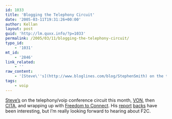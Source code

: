 ```yaml
---
id: 1033
title: 'Blogging the Telephony Circuit'
date: '2005-03-11T19:31:26+00:00'
author: Kellan
layout: post
guid: 'http://lm.quxx.info/?p=1033'
permalink: /2005/03/11/blogging-the-telephony-circuit/
typo_id:
    - '1031'
mt_id:
    - '2846'
link_related:
    - ''
raw_content:
    - '[Steve\''s](http://www.bloglines.com/blog/StephenSmith) on the telephony/voip conference circuit this month, [VON](http://www.von.com/), then [CITA](http://www.ctiawireless.com/), and wrapping up with [Freedom to Connect](http://freedom-to-connect.net/).  His [report](http://www.bloglines.com/blog/StephenSmith?id=5) [backs](http://www.bloglines.com/blog/StephenSmith?id=6) have been interesting, but I\''m really looking forward to hearing about F2C.'
tags:
    - voip
---
```


[Steve’s](http://www.bloglines.com/blog/StephenSmith) on the telephony/voip conference circuit this month, [VON](http://www.von.com/), then [CITA](http://www.ctiawireless.com/), and wrapping up with [Freedom to Connect](http://freedom-to-connect.net/). His [report](http://www.bloglines.com/blog/StephenSmith?id=5) [backs](http://www.bloglines.com/blog/StephenSmith?id=6) have been interesting, but I’m really looking forward to hearing about F2C.